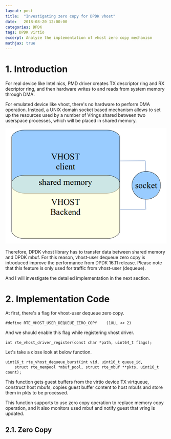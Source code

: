```yaml
---
layout: post
title:  "Investigating zero copy for DPDK vhost"
date:   2018-08-20 12:00:00
categories: DPDK
tags: DPDK virtio
excerpt: Analyze the implementation of vhost zero copy mechanism
mathjax: true
---
```

# 1. Introduction
For real device like Intel nics, PMD driver creates TX descriptor ring and RX decriptor ring, and then hardware writes to and reads from system memory through DMA.

For emulated device like vhost, there's no hardware to perform DMA operation. Instead, a UNIX domain socket based mechanism allows to set up the resources used by a number of Vrings shared between two userspace processes, which will be placed in shared memory. 

![vhost architecture](https://raw.githubusercontent.com/gogodick/gogodick.github.io/master/img/vhost_architecture.png)

Therefore, DPDK vhost library has to transfer data between shared memory and DPDK mbuf. For this reason, vhost-user dequeue zero copy is introduced improve the performance from DPDK 16.11 release. Please note that this feature is only used for traffic from vhost-user (dequeue).

And I will investigate the detailed implementation in the next section.

# 2. Implementation Code
At first, there's a flag for vhost-user dequeue zero copy.
```
#define RTE_VHOST_USER_DEQUEUE_ZERO_COPY	(1ULL << 2)
```
And we should enable this flag while registering vhost driver.
```
int rte_vhost_driver_register(const char *path, uint64_t flags);
```
Let's take a close look at below function.
```
uint16_t rte_vhost_dequeue_burst(int vid, uint16_t queue_id,
	struct rte_mempool *mbuf_pool, struct rte_mbuf **pkts, uint16_t count);
```
This function gets guest buffers from the virtio device TX virtqueue, construct host mbufs, copies guest buffer content to host mbufs and store them in pkts to be processed.

This function supports to use zero copy operation to replace memory copy operation, and it also monitors used mbuf and notify guest that vring is updated.

## 2.1. Zero Copy
